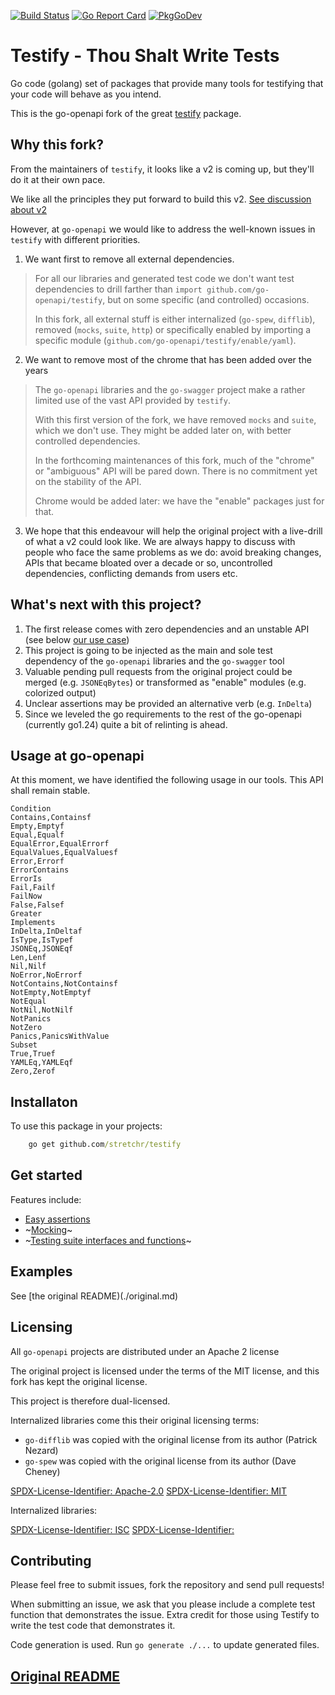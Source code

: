 [![Build Status](https://github.com/go-openapi/testify/actions/workflows/main.yml/badge.svg?branch=master)](https://github.com/go-openapi/testify/actions/workflows/main.yml) [![Go Report Card](https://goreportcard.com/badge/github.com/go-openapi/testify)](https://goreportcard.com/report/github.com/go-openapi/testify) [![PkgGoDev](https://pkg.go.dev/badge/github.com/go-openapi/testify)](https://pkg.go.dev/github.com/go-openapi/testify)

# Testify - Thou Shalt Write Tests

Go code (golang) set of packages that provide many tools for testifying that your code will behave as you intend.

This is the go-openapi fork of the great [testify](github.com/stretchr/testify) package.

## Why this fork?

From the maintainers of `testify`, it looks like a v2 is coming up, but they'll do it at their own pace.

We like all the principles they put forward to build this v2. [See discussion about v2](https://github.com/stretchr/testify/discussions/1560)

However, at `go-openapi` we would like to address the well-known issues in `testify` with different priorities.

1. We want first to remove all external dependencies.

> For all our libraries and generated test code we don't want test dependencies
> to drill farther than `import github.com/go-openapi/testify`, but on some specific (and controlled)
> occasions.
>
> In this fork, all external stuff is either internalized (`go-spew`, `difflib`),
> removed (`mocks`, `suite`, `http`) or specifically enabled by importing a specific module
> (`github.com/go-openapi/testify/enable/yaml`).

2. We want to remove most of the chrome that has been added over the years

> The `go-openapi` libraries and the `go-swagger` project make a rather limited use of the vast API provided by `testify`.
>
> With this first version of the fork, we have removed `mocks` and `suite`, which we don't use.
> They might be added later on, with better controlled dependencies.
>
> In the forthcoming maintenances of this fork, much of the "chrome" or "ambiguous" API will be pared down.
> There is no commitment yet on the stability of the API.
>
> Chrome would be added later: we have the "enable" packages just for that.

3. We hope that this endeavour will help the original project with a live-drill of what a v2 could look like.
   We are always happy to discuss with people who face the same problems as we do: avoid breaking changes, 
   APIs that became bloated over a decade or so, uncontrolled dependencies, conflicting demands from users etc.

## What's next with this project?

1. The first release comes with zero dependencies and an unstable API (see below [our use case](#usage-at-go-openapi))
2. This project is going to be injected as the main and sole test dependency of the `go-openapi` libraries and the `go-swagger` tool
3. Valuable pending pull requests from the original project could be merged (e.g. `JSONEqBytes`) or transformed as "enable" modules (e.g. colorized output)
4. Unclear assertions may be provided an alternative verb (e.g. `InDelta`)
5. Since we leveled the go requirements to the rest of the go-openapi (currently go1.24) quite a bit of relinting is ahead.

## Usage at go-openapi

At this moment, we have identified the following usage in our tools. This API shall remain stable.

```
Condition
Contains,Containsf
Empty,Emptyf
Equal,Equalf
EqualError,EqualErrorf
EqualValues,EqualValuesf
Error,Errorf
ErrorContains
ErrorIs
Fail,Failf
FailNow
False,Falsef
Greater
Implements
InDelta,InDeltaf
IsType,IsTypef
JSONEq,JSONEqf
Len,Lenf
Nil,Nilf
NoError,NoErrorf
NotContains,NotContainsf
NotEmpty,NotEmptyf
NotEqual
NotNil,NotNilf
NotPanics
NotZero
Panics,PanicsWithValue
Subset
True,Truef
YAMLEq,YAMLEqf
Zero,Zerof
```

## Installaton

To use this package in your projects:

```cmd
    go get github.com/stretchr/testify
```


## Get started

Features include:

  * [Easy assertions](#assert-package)
  * ~[Mocking](#mock-package)~
  * ~[Testing suite interfaces and functions](#suite-package)~

## Examples

See [the original README)(./original.md)

## Licensing

All `go-openapi` projects are distributed under an Apache 2 license

The original project is licensed under the terms of the MIT license, and this fork has kept the original
license.

This project is therefore  dual-licensed.

Internalized libraries come this their original licensing terms:

* `go-difflib` was copied with the original license from its author (Patrick Nezard)
* `go-spew` was copied with the original license from its author (Dave Cheney)

[SPDX-License-Identifier: Apache-2.0](./LICENSE)
[SPDX-License-Identifier: MIT](./LICENSE.MIT)

Internalized libraries:

[SPDX-License-Identifier: ISC](./internal/spew/LICENSE)
[SPDX-License-Identifier: ](./internal/difflib/LICENSE)

## Contributing

Please feel free to submit issues, fork the repository and send pull requests!

When submitting an issue, we ask that you please include a complete test function that demonstrates the issue.
Extra credit for those using Testify to write the test code that demonstrates it.

Code generation is used. Run `go generate ./...` to update generated files.

## [Original README](./original.md)
